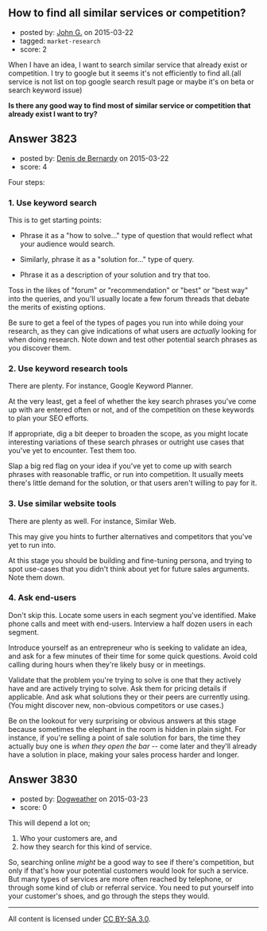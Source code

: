 ## How to find all similar services or competition?

- posted by: [John G.](https://stackexchange.com/users/4594105/john-g) on 2015-03-22
- tagged: `market-research`
- score: 2

When I have an idea, I want to search similar service that already exist or competition. I try to google but it seems it's not efficiently to find all.(all service is not list on top google search result page or maybe it's on beta or search keyword issue)

**Is there any good way to find most of similar service or competition that already exist I want to try?**


## Answer 3823

- posted by: [Denis de Bernardy](https://stackexchange.com/users/182468/denis-de-bernardy) on 2015-03-22
- score: 4

Four steps:

### 1\. Use keyword search

This is to get starting points:

- Phrase it as a "how to solve..." type of question that would reflect what your audience would search.

- Similarly, phrase it as a "solution for..." type of query.

- Phrase it as a description of your solution and try that too.

Toss in the likes of "forum" or "recommendation" or "best" or "best way" into the queries, and you'll usually locate a few forum threads that debate the merits of existing options.

Be sure to get a feel of the types of pages you run into while doing your research, as they can give indications of what users are *actually* looking for when doing research. Note down and test other potential search phrases as you discover them.

### 2\. Use keyword research tools

There are plenty. For instance, Google Keyword Planner.

At the very least, get a feel of whether the key search phrases you've come up with are entered often or not, and of the competition on these keywords to plan your SEO efforts.

If appropriate, dig a bit deeper to broaden the scope, as you might locate interesting variations of these search phrases or outright use cases that you've yet to encounter. Test them too.

Slap a big red flag on your idea if you've yet to come up with search phrases with reasonable traffic, or run into competition. It usually meets there's little demand for the solution, or that users aren't willing to pay for it.

### 3\. Use similar website tools

There are plenty as well. For instance, Similar Web.

This may give you hints to further alternatives and competitors that you've yet to run into.

At this stage you should be building and fine-tuning persona, and trying to spot use-cases that you didn't think about yet for future sales arguments. Note them down.

### 4\. Ask end-users

Don't skip this. Locate some users in each segment you've identified. Make phone calls and meet with end-users. Interview a half dozen users in each segment.

Introduce yourself as an entrepreneur who is seeking to validate an idea, and ask for a few minutes of their time for some quick questions. Avoid cold calling during hours when they're likely busy or in meetings.

Validate that the problem you're trying to solve is one that they actively have and are actively trying to solve. Ask them for pricing details if applicable. And ask what solutions they or their peers are currently using. (You might discover new, non-obvious competitors or use cases.)

Be on the lookout for very surprising or obvious answers at this stage because sometimes the elephant in the room is hidden in plain sight. For instance, if you're selling a point of sale solution for bars, the time they actually buy one is *when they open the bar* -- come later and they'll already have a solution in place, making your sales process harder and longer.


## Answer 3830

- posted by: [Dogweather](https://stackexchange.com/users/37396/dogweather) on 2015-03-23
- score: 0

This will depend a lot on;

 1. Who your customers are, and
 2. how they search for this kind of service.

So, searching online _might_ be a good way to see if there's competition, but only if that's how your potential customers would look for such a service. But many types of services are more often reached by telephone, or through some kind of club or referral service. You need to put yourself into your customer's shoes, and go through the steps they would.



---

All content is licensed under [CC BY-SA 3.0](https://creativecommons.org/licenses/by-sa/3.0/).
